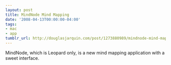 ```yaml
---
layout: post
title: MindNode Mind Mapping
date: '2008-04-13T00:00:00-04:00'
tags:
- mac
- app
tumblr_url: http://douglasjarquin.com/post/1273880989/mindnode-mind-mapping
---
```



MindNode, which is Leopard only, is a new mind mapping application with a sweet interface.
